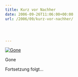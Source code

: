 ```yaml
---
title: Kurz vor Nachher
date: 2006-09-26T11:06:00+00:00
url: /2006/09/kurz-vor-nachher/




---
```

<div class="flickr">
  <a href="http://www.flickr.com/photos/schreibblogade/253368374/" title="Gone"><img src="//static.flickr.com/80/253368374_5908468d7c.jpg" alt="Gone" /></a></p>

  <p>
    Gone
  </p>
</div>

Fortsetzung folgt...
